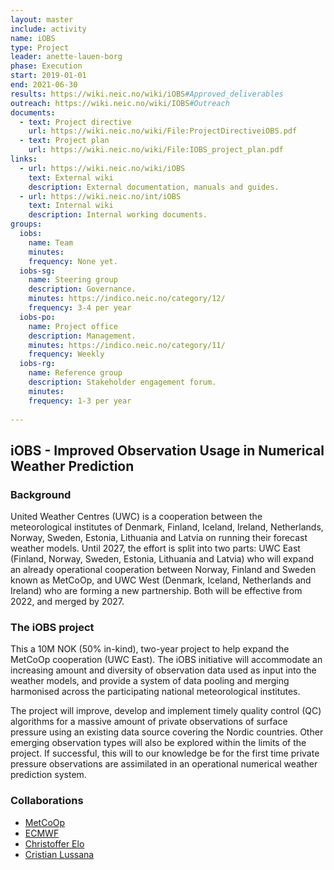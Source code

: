 ```yaml
---
layout: master
include: activity
name: iOBS
type: Project
leader: anette-lauen-borg
phase: Execution
start: 2019-01-01
end: 2021-06-30
results: https://wiki.neic.no/wiki/iOBS#Approved_deliverables
outreach: https://wiki.neic.no/wiki/IOBS#Outreach
documents:
  - text: Project directive
    url: https://wiki.neic.no/wiki/File:ProjectDirectiveiOBS.pdf
  - text: Project plan
    url: https://wiki.neic.no/wiki/File:IOBS_project_plan.pdf
links:
  - url: https://wiki.neic.no/wiki/iOBS
    text: External wiki
    description: External documentation, manuals and guides.
  - url: https://wiki.neic.no/int/iOBS
    text: Internal wiki
    description: Internal working documents.
groups:
  iobs:
    name: Team
    minutes:
    frequency: None yet.
  iobs-sg:
    name: Steering group
    description: Governance.
    minutes: https://indico.neic.no/category/12/
    frequency: 3-4 per year
  iobs-po:
    name: Project office
    description: Management.
    minutes: https://indico.neic.no/category/11/
    frequency: Weekly
  iobs-rg:
    name: Reference group
    description: Stakeholder engagement forum. 
    minutes:
    frequency: 1-3 per year
     
---
```

## iOBS - Improved Observation Usage in Numerical Weather Prediction

### Background

United Weather Centres (UWC) is a cooperation between the meteorological institutes of Denmark, Finland, Iceland, Ireland, Netherlands, Norway, Sweden, Estonia, Lithuania and Latvia on running their forecast weather models. Until 2027, the effort is split into two parts: UWC East (Finland, Norway, Sweden, Estonia, Lithuania and Latvia) who will expand an already operational cooperation between Norway, Finland and Sweden known as MetCoOp, and UWC West (Denmark, Iceland, Netherlands and Ireland) who are forming a new partnership.
Both will be effective from 2022, and merged by 2027. 

### The iOBS project

This a 10M NOK (50% in-kind), two-year project to help expand the MetCoOp cooperation (UWC East). The iOBS initiative will accommodate an increasing amount and diversity of observation data used as input into the weather models, and provide a system of data pooling and merging harmonised across the participating national meteorological institutes.

The project will improve, develop and implement timely quality control (QC) algorithms for a massive amount of private observations of surface pressure using an existing data source covering the Nordic countries. Other emerging observation types will also be explored within the limits of the project. If successful, this will to our knowledge be for the first time private pressure observations are assimilated in an operational numerical weather prediction system.

### Collaborations
 * [MetCoOp](http://metcoop.org/)
 * [ECMWF](https://www.ecmwf.int/)
 * [Christoffer Elo](https://www.met.no)
 * [Cristian Lussana](https://www.met.no)
